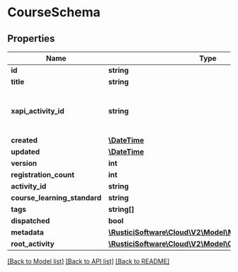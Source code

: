 # CourseSchema

## Properties
Name | Type | Description | Notes
------------ | ------------- | ------------- | -------------
**id** | **string** |  | [optional] 
**title** | **string** |  | [optional] 
**xapi_activity_id** | **string** | xAPI activity id associated with this course | [optional] 
**created** | [**\DateTime**](\DateTime.md) |  | [optional] 
**updated** | [**\DateTime**](\DateTime.md) |  | [optional] 
**version** | **int** |  | [optional] 
**registration_count** | **int** |  | [optional] 
**activity_id** | **string** |  | [optional] 
**course_learning_standard** | **string** |  | [optional] 
**tags** | **string[]** |  | [optional] 
**dispatched** | **bool** |  | [optional] 
**metadata** | [**\RusticiSoftware\Cloud\V2\Model\MetadataSchema**](MetadataSchema.md) |  | [optional] 
**root_activity** | [**\RusticiSoftware\Cloud\V2\Model\CourseActivitySchema**](CourseActivitySchema.md) |  | [optional] 

[[Back to Model list]](../README.md#documentation-for-models) [[Back to API list]](../README.md#documentation-for-api-endpoints) [[Back to README]](../README.md)


